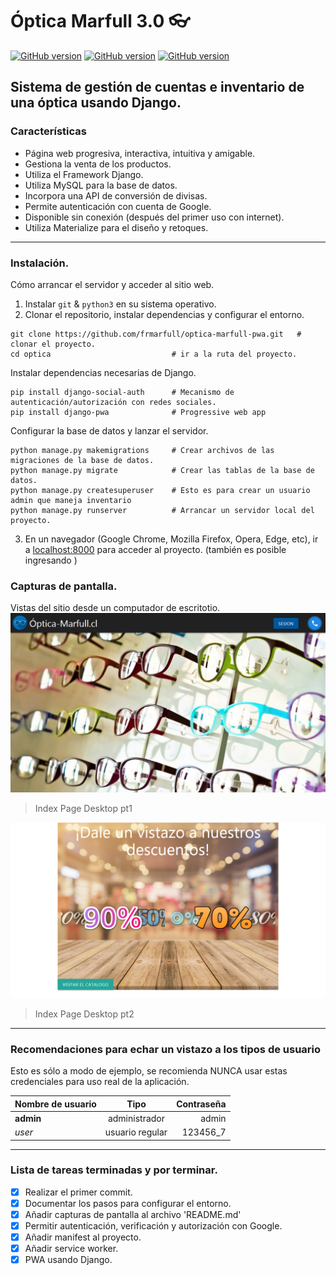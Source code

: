 ﻿# Óptica Marfull 3.0 :eyeglasses:
[![GitHub version](https://img.shields.io/badge/version-0.1-red.svg)](https://github.com/frmarfull/optica-marfull-with-django)
[![GitHub version](https://img.shields.io/badge/Django-3.1-green.svg)](https://github.com/frmarfull/optica-marfull-with-django)
[![GitHub version](https://img.shields.io/badge/Python-3.7-blue.svg)](https://github.com/frmarfull/optica-marfull-with-django)

Sistema de gestión de cuentas e inventario de una óptica usando Django.
------------
### Características

- Página web progresiva, interactiva, intuitiva y amigable.
- Gestiona la venta de los productos.
- Utiliza el Framework Django.
- Utiliza MySQL para la base de datos.
- Incorpora una API de conversión de divisas.
- Permite autenticación con cuenta de Google.
- Disponible sin conexión (después del primer uso con internet).
- Utiliza Materialize para el diseño y retoques.
------------
### Instalación.
Cómo arrancar el servidor y acceder al sitio web.
                
1. Instalar `git` & `python3` en su sistema operativo.
2. Clonar el repositorio, instalar dependencias y configurar el entorno.
```
git clone https://github.com/frmarfull/optica-marfull-pwa.git   # clonar el proyecto.
cd optica				            # ir a la ruta del proyecto.
```

Instalar dependencias necesarias de Django.
```
pip install django-social-auth      # Mecanismo de autenticación/autorización con redes sociales.
pip install django-pwa              # Progressive web app
```

Configurar la base de datos y lanzar el servidor.
```
python manage.py makemigrations     # Crear archivos de las migraciones de la base de datos.
python manage.py migrate            # Crear las tablas de la base de datos.
python manage.py createsuperuser    # Esto es para crear un usuario admin que maneja inventario
python manage.py runserver          # Arrancar un servidor local del proyecto.
```
3. En un navegador (Google Chrome, Mozilla Firefox, Opera, Edge, etc), ir a [localhost:8000](http://127.0.0.1:8000/) para acceder al proyecto. (también es posible ingresando )

### Capturas de pantalla.
Vistas del sitio desde un computador de escritotio.
![](https://github.com/frmarfull/optica-marfull-pwa/blob/master/Capturas%20de%20pantalla/opt-home.png)
> Index Page Desktop pt1

![](https://github.com/frmarfull/optica-marfull-pwa/blob/master/Capturas%20de%20pantalla/opt-home-desc.png)
> Index Page Desktop pt2

------------
### Recomendaciones para echar un vistazo a los tipos de usuario
Esto es sólo a modo de ejemplo, se recomienda NUNCA usar estas credenciales para uso real de la aplicación.

| Nombre de usuario | Tipo | Contraseña |
| :---         |     :---:      |          ---: |
| **admin**   | administrador     | admin    |
| *user*     | usuario regular       | 123456_7      |
                
------------
### Lista de tareas terminadas y por terminar.

- [x] Realizar el primer commit.
- [x] Documentar los pasos para configurar el entorno.
- [x] Añadir capturas de pantalla al archivo 'README.md'
- [x] Permitir autenticación, verificación y autorización con Google.
- [x] Añadir manifest al proyecto.
- [x] Añadir service worker.
- [x] PWA usando Django.
